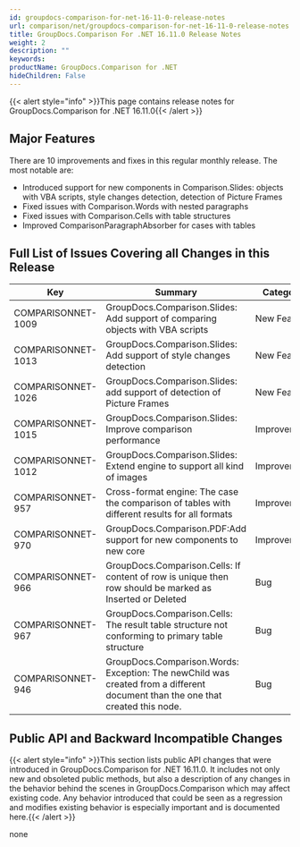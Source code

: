 ```yaml
---
id: groupdocs-comparison-for-net-16-11-0-release-notes
url: comparison/net/groupdocs-comparison-for-net-16-11-0-release-notes
title: GroupDocs.Comparison For .NET 16.11.0 Release Notes
weight: 2
description: ""
keywords: 
productName: GroupDocs.Comparison for .NET
hideChildren: False
---
```

{{< alert style="info" >}}This page contains release notes for GroupDocs.Comparison for .NET 16.11.0{{< /alert >}}

## Major Features

There are 10 improvements and fixes in this regular monthly release. The most notable are:

*   Introduced support for new components in Comparison.Slides: objects with VBA scripts, style changes detection, detection of Picture Frames
*   Fixed issues with Comparison.Words with nested paragraphs
*   Fixed issues with Comparison.Cells with table structures
*   Improved ComparisonParagraphAbsorber for cases with tables

## Full List of Issues Covering all Changes in this Release

| Key | Summary | Category |
| --- | --- | --- |
| COMPARISONNET-1009 | GroupDocs.Comparison.Slides: Add support of comparing objects with VBA scripts | New Feature |
| COMPARISONNET-1013 | GroupDocs.Comparison.Slides: Add support of style changes detection | New Feature |
| COMPARISONNET-1026 | GroupDocs.Comparison.Slides: add support of detection of Picture Frames | New Feature |
| COMPARISONNET-1015 | GroupDocs.Comparison.Slides: Improve comparison performance | Improvement |
| COMPARISONNET-1012 | GroupDocs.Comparison.Slides: Extend engine to support all kind of images | Improvement |
| COMPARISONNET-957 | Cross-format engine: The case the comparison of tables with different results for all formats | Improvement |
| COMPARISONNET-970 | GroupDocs.Comparison.PDF:Add support for new components to new core | Improvement |
| COMPARISONNET-966 | GroupDocs.Comparison.Cells: If content of row is unique then row should be marked as Inserted or Deleted | Bug |
| COMPARISONNET-967 | GroupDocs.Comparison.Cells: The result table structure not conforming to primary table structure | Bug |
| COMPARISONNET-946 | GroupDocs.Comparison.Words: Exception: The newChild was created from a different document than the one that created this node. | Bug |

  

## Public API and Backward Incompatible Changes

{{< alert style="info" >}}This section lists public API changes that were introduced in GroupDocs.Comparison for .NET 16.11.0. It includes not only new and obsoleted public methods, but also a description of any changes in the behavior behind the scenes in GroupDocs.Comparison which may affect existing code. Any behavior introduced that could be seen as a regression and modifies existing behavior is especially important and is documented here.{{< /alert >}}

none
